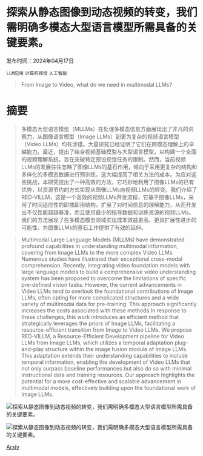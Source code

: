 # 探索从静态图像到动态视频的转变，我们需明确多模态大型语言模型所需具备的关键要素。

发布时间：2024年04月17日

`LLM应用` `计算机视觉` `人工智能`

> From Image to Video, what do we need in multimodal LLMs?

# 摘要

> 多模态大型语言模型（MLLMs）在处理多模态信息方面展现出了非凡的洞察力，从图像语言模型（Image LLMs）到更为复杂的视频语言模型（Video LLMs）均有涉猎。大量研究已经证明了它们在跨模态理解上的卓越能力。最近，提出了结合视频基础模型与大型语言模型，以构建一个全面的视频理解系统，旨在突破特定预设视觉任务的限制。然而，当前视频LLMs的发展往往忽略了图像LLMs的基石作用，倾向于采用更复杂的结构和多样化的多模态数据进行预训练，这大幅提高了相关方法的成本。为应对这些挑战，本研究提出了一种高效的方法，它巧妙地利用了图像LLMs的已有优势，以资源节约的方式实现从图像LLMs向视频LLMs的转变。我们介绍了RED-VILLM，这是一个高效的视频LLMs开发流程，它基于图像LLMs，采用了时间适应性的即插即用结构，扩展了对时间信息的理解能力，从而开发出不仅性能超越基准，而且使用最少的指导数据和训练资源的视频LLMs。我们的方法展现了在多模态模型领域实现成本效益更高、更具扩展性进步的可能性，为图像LLMs的基石工作提供了有效的延伸。

> Multimodal Large Language Models (MLLMs) have demonstrated profound capabilities in understanding multimodal information, covering from Image LLMs to the more complex Video LLMs. Numerous studies have illustrated their exceptional cross-modal comprehension. Recently, integrating video foundation models with large language models to build a comprehensive video understanding system has been proposed to overcome the limitations of specific pre-defined vision tasks. However, the current advancements in Video LLMs tend to overlook the foundational contributions of Image LLMs, often opting for more complicated structures and a wide variety of multimodal data for pre-training. This approach significantly increases the costs associated with these methods.In response to these challenges, this work introduces an efficient method that strategically leverages the priors of Image LLMs, facilitating a resource-efficient transition from Image to Video LLMs. We propose RED-VILLM, a Resource-Efficient Development pipeline for Video LLMs from Image LLMs, which utilizes a temporal adaptation plug-and-play structure within the image fusion module of Image LLMs. This adaptation extends their understanding capabilities to include temporal information, enabling the development of Video LLMs that not only surpass baseline performances but also do so with minimal instructional data and training resources. Our approach highlights the potential for a more cost-effective and scalable advancement in multimodal models, effectively building upon the foundational work of Image LLMs.

![探索从静态图像到动态视频的转变，我们需明确多模态大型语言模型所需具备的关键要素。](../../..//opt/data/Projects/HuggingArxiv/paper_images/2404.11865/pipeline_v4.png)

![探索从静态图像到动态视频的转变，我们需明确多模态大型语言模型所需具备的关键要素。](../../..//opt/data/Projects/HuggingArxiv/paper_images/2404.11865/pooling_v2.png)

[Arxiv](https://arxiv.org/abs/2404.11865)